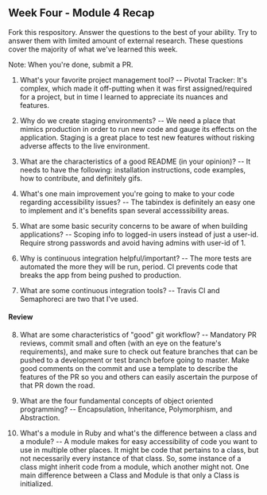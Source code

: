 ## Week Four - Module 4 Recap

Fork this respository. Answer the questions to the best of your ability. Try to answer them with limited amount of external research. These questions cover the majority of what we've learned this week. 

Note: When you're done, submit a PR. 

1. What's your favorite project management tool?
 -- Pivotal Tracker: It's complex, which made it off-putting when it was first assigned/required for a project, but in time I learned to appreciate its nuances and features.
 
2. Why do we create staging environments?
 -- We need a place that mimics production in order to run new code and gauge its effects on the application. Staging is a great place to test new features without risking adverse affects to the live environment.
 
3. What are the characteristics of a good README (in your opinion)?
 -- It needs to have the following: installation instructions, code examples, how to contribute, and definitely gifs.
 
4. What's one main improvement you're going to make to your code regarding accessibility issues?
 -- The tabindex is definitely an easy one to implement and it's benefits span several accesssibility areas.
 
5. What are some basic security concerns to be aware of when building applications?
 -- Scoping info to logged-in users instead of just a user-id. Require strong passwords and avoid having admins with user-id of 1.
6. Why is continuous integration helpful/important?
 -- The more tests are automated the more they will be run, period. CI prevents code that breaks the app from being pushed to production.
 
7. What are some continuous integration tools?
 -- Travis CI and Semaphoreci are two that I've used.

#### Review  

8. What are some characteristics of "good" git workflow?
 -- Mandatory PR reviews, commit small and often (with an eye on the feature's requirements), and make sure to check out feature branches that can be pushed to a development or test branch before going to master. Make good comments on the commit and use a template to describe the features of the PR so you and others can easily ascertain the purpose of that PR down the road.
 
 
9. What are the four fundamental concepts of object oriented programming?
 -- Encapsulation, Inheritance, Polymorphism, and Abstraction.
 
10. What's a module in Ruby and what's the difference between a class and a module?
 -- A module makes for easy accessibility of code you want to use in multiple other places. It might be code that pertains to a class, but not necessarily every instance of that class. So, some instance of a class might inherit code from a module, which another might not. One main difference between a Class and Module is that only a Class is initialized. 
